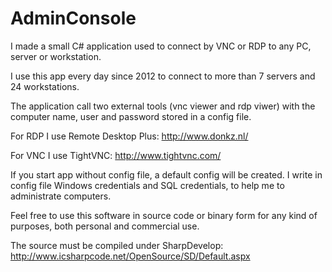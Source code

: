 # AdminConsole

I made a small C# application used to connect by VNC or RDP to any PC, server or workstation.

I use this app every day since 2012 to connect to more than 7 servers and 24 workstations.

The application call two external tools (vnc viewer and rdp viwer) with the computer name, user and password stored in a config file.

For RDP I use Remote Desktop Plus:
http://www.donkz.nl/

For VNC I use TightVNC:
http://www.tightvnc.com/

If you start app without config file, a default config will be created.
I write in config file Windows credentials and SQL credentials, to help me to administrate computers.

Feel free to use this software in source code or binary form for any kind of purposes, both personal and commercial use.

The source must be compiled under SharpDevelop:
http://www.icsharpcode.net/OpenSource/SD/Default.aspx
